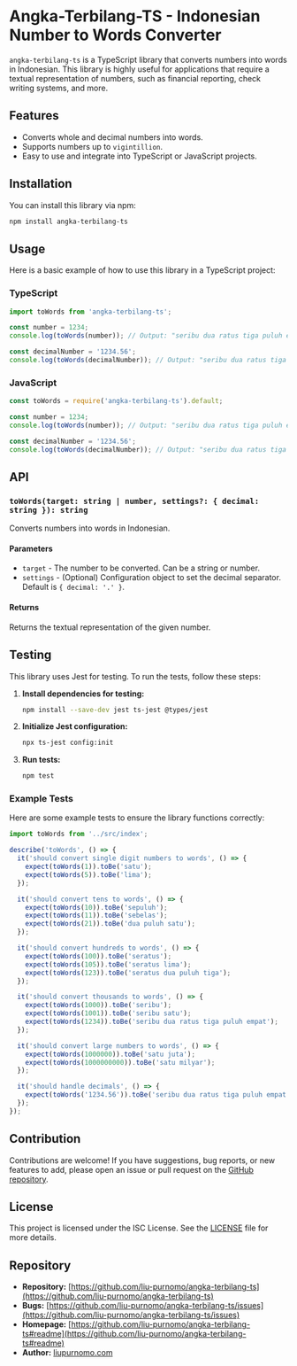 #  Angka-Terbilang-TS - Indonesian Number to Words Converter

`angka-terbilang-ts` is a TypeScript library that converts numbers into words in Indonesian. This library is highly useful for applications that require a textual representation of numbers, such as financial reporting, check writing systems, and more.

## Features

- Converts whole and decimal numbers into words.
- Supports numbers up to `vigintillion`.
- Easy to use and integrate into TypeScript or JavaScript projects.

## Installation

You can install this library via npm:

```bash
npm install angka-terbilang-ts
```

## Usage

Here is a basic example of how to use this library in a TypeScript project:

### TypeScript

```typescript
import toWords from 'angka-terbilang-ts';

const number = 1234;
console.log(toWords(number)); // Output: "seribu dua ratus tiga puluh empat"

const decimalNumber = '1234.56';
console.log(toWords(decimalNumber)); // Output: "seribu dua ratus tiga puluh empat koma lima enam"
```

### JavaScript

```javascript
const toWords = require('angka-terbilang-ts').default;

const number = 1234;
console.log(toWords(number)); // Output: "seribu dua ratus tiga puluh empat"

const decimalNumber = '1234.56';
console.log(toWords(decimalNumber)); // Output: "seribu dua ratus tiga puluh empat koma lima enam"
```

## API

### `toWords(target: string | number, settings?: { decimal: string }): string`

Converts numbers into words in Indonesian.

#### Parameters

- `target` - The number to be converted. Can be a string or number.
- `settings` - (Optional) Configuration object to set the decimal separator. Default is `{ decimal: '.' }`.

#### Returns

Returns the textual representation of the given number.

## Testing

This library uses Jest for testing. To run the tests, follow these steps:

1. **Install dependencies for testing:**

   ```bash
   npm install --save-dev jest ts-jest @types/jest
   ```

2. **Initialize Jest configuration:**

   ```bash
   npx ts-jest config:init
   ```

3. **Run tests:**

   ```bash
   npm test
   ```

### Example Tests

Here are some example tests to ensure the library functions correctly:

```typescript
import toWords from '../src/index';

describe('toWords', () => {
  it('should convert single digit numbers to words', () => {
    expect(toWords(1)).toBe('satu');
    expect(toWords(5)).toBe('lima');
  });

  it('should convert tens to words', () => {
    expect(toWords(10)).toBe('sepuluh');
    expect(toWords(11)).toBe('sebelas');
    expect(toWords(21)).toBe('dua puluh satu');
  });

  it('should convert hundreds to words', () => {
    expect(toWords(100)).toBe('seratus');
    expect(toWords(105)).toBe('seratus lima');
    expect(toWords(123)).toBe('seratus dua puluh tiga');
  });

  it('should convert thousands to words', () => {
    expect(toWords(1000)).toBe('seribu');
    expect(toWords(1001)).toBe('seribu satu');
    expect(toWords(1234)).toBe('seribu dua ratus tiga puluh empat');
  });

  it('should convert large numbers to words', () => {
    expect(toWords(1000000)).toBe('satu juta');
    expect(toWords(1000000000)).toBe('satu milyar');
  });

  it('should handle decimals', () => {
    expect(toWords('1234.56')).toBe('seribu dua ratus tiga puluh empat koma lima enam');
  });
});
```

## Contribution

Contributions are welcome! If you have suggestions, bug reports, or new features to add, please open an issue or pull request on the [GitHub repository](https://github.com/liu-purnomo/angka-terbilang-ts).

## License

This project is licensed under the ISC License. See the [LICENSE](./LICENSE) file for more details.

## Repository

- **Repository:** [https://github.com/liu-purnomo/angka-terbilang-ts](https://github.com/liu-purnomo/angka-terbilang-ts)
- **Bugs:** [https://github.com/liu-purnomo/angka-terbilang-ts/issues](https://github.com/liu-purnomo/angka-terbilang-ts/issues)
- **Homepage:** [https://github.com/liu-purnomo/angka-terbilang-ts#readme](https://github.com/liu-purnomo/angka-terbilang-ts#readme)
- **Author:** [liupurnomo.com](https://liupurnomo.com)
